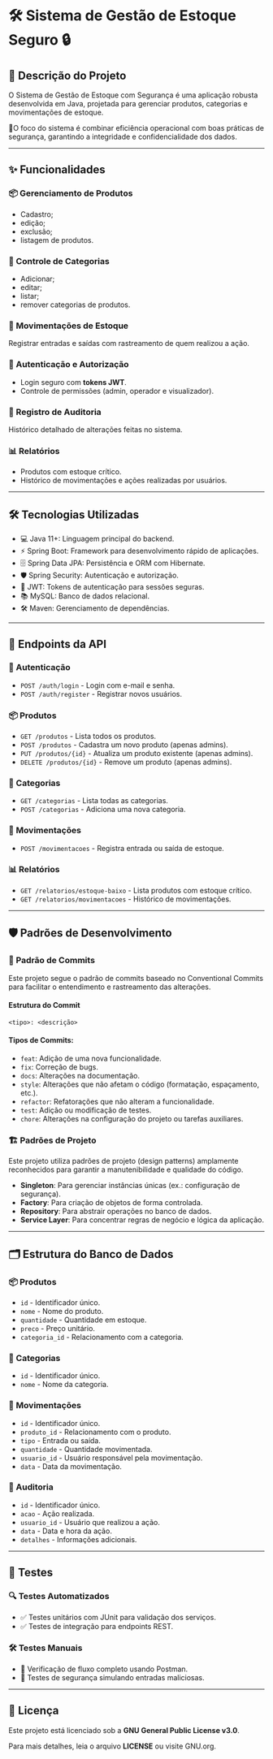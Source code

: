 # 🛠️ Sistema de Gestão de Estoque Seguro 🔒

## 📝 Descrição do Projeto
O Sistema de Gestão de Estoque com Segurança é uma aplicação robusta desenvolvida em Java, projetada para gerenciar produtos, categorias e movimentações de estoque. 
  
🚀O foco do sistema é combinar eficiência operacional com boas práticas de segurança, garantindo a integridade e confidencialidade dos dados.

---
## ✨ Funcionalidades
### 📦 Gerenciamento de Produtos
- Cadastro;
- edição;
- exclusão; 
- listagem de produtos.

### 📂 Controle de Categorias
- Adicionar;
- editar;
- listar; 
- remover categorias de produtos.

### 🔄 Movimentações de Estoque
Registrar entradas e saídas com rastreamento de quem realizou a ação.

### 🔐 Autenticação e Autorização

- Login seguro com **tokens JWT**.
- Controle de permissões (admin, operador e visualizador).

### 🧾 Registro de Auditoria
Histórico detalhado de alterações feitas no sistema.

### 📊 Relatórios

- Produtos com estoque crítico.
- Histórico de movimentações e ações realizadas por usuários.

---
## 🛠️ Tecnologias Utilizadas
- 💻 Java 11+: Linguagem principal do backend.
- ⚡ Spring Boot: Framework para desenvolvimento rápido de aplicações.
- 🗄️ Spring Data JPA: Persistência e ORM com Hibernate.
- 🛡️ Spring Security: Autenticação e autorização.
- 🔑 JWT: Tokens de autenticação para sessões seguras.
- 📚 MySQL: Banco de dados relacional.
- 🛠️ Maven: Gerenciamento de dependências.

---
## 🔗 Endpoints da API
### 🔑 Autenticação
- `POST /auth/login` - Login com e-mail e senha. 
- `POST /auth/register` - Registrar novos usuários.

### 📦 Produtos
- `GET /produtos` - Lista todos os produtos. 
- `POST /produtos` - Cadastra um novo produto (apenas admins). 
- `PUT /produtos/{id}` - Atualiza um produto existente (apenas admins). 
- `DELETE /produtos/{id}` - Remove um produto (apenas admins).

### 📂 Categorias
- `GET /categorias` - Lista todas as categorias. 
- `POST /categorias` - Adiciona uma nova categoria.

### 🔄 Movimentações
- `POST /movimentacoes` - Registra entrada ou saída de estoque.

### 📊 Relatórios
- `GET /relatorios/estoque-baixo` - Lista produtos com estoque crítico. 
- `GET /relatorios/movimentacoes` - Histórico de movimentações.

---
## 🛡️ Padrões de Desenvolvimento
### 🔄 Padrão de Commits
Este projeto segue o padrão de commits baseado no Conventional Commits para facilitar o entendimento e rastreamento das alterações.

#### Estrutura do Commit
```
<tipo>: <descrição>
```

#### Tipos de Commits:
- `feat`: Adição de uma nova funcionalidade. 
- `fix`: Correção de bugs. 
- `docs`: Alterações na documentação. 
- `style`: Alterações que não afetam o código (formatação, espaçamento, etc.). 
- `refactor`: Refatorações que não alteram a funcionalidade. 
- `test`: Adição ou modificação de testes. 
- `chore`: Alterações na configuração do projeto ou tarefas auxiliares.

### 🏗️ Padrões de Projeto
Este projeto utiliza padrões de projeto (design patterns) amplamente reconhecidos para garantir a manutenibilidade e qualidade do código.

- **Singleton**: Para gerenciar instâncias únicas (ex.: configuração de segurança). 
- **Factory**: Para criação de objetos de forma controlada. 
- **Repository**: Para abstrair operações no banco de dados. 
- **Service Layer**: Para concentrar regras de negócio e lógica da aplicação.


---
## 🗂️ Estrutura do Banco de Dados
### 📦 Produtos
- `id` - Identificador único. 
- `nome` - Nome do produto. 
- `quantidade` - Quantidade em estoque. 
- `preco` - Preço unitário. 
- `categoria_id` - Relacionamento com a categoria.

### 📂 Categorias
- `id` - Identificador único.
- `nome` - Nome da categoria.

### 🔄 Movimentações
- `id` - Identificador único.
- `produto_id` - Relacionamento com o produto.
- `tipo` - Entrada ou saída.
- `quantidade` - Quantidade movimentada.
- `usuario_id` - Usuário responsável pela movimentação.
- `data` - Data da movimentação.

### 🧾 Auditoria
- `id` - Identificador único.
- `acao` - Ação realizada.
- `usuario_id` - Usuário que realizou a ação.
- `data` - Data e hora da ação.
- `detalhes` - Informações adicionais.

---
## 🧪 Testes
### 🔍 Testes Automatizados
- ✅ Testes unitários com JUnit para validação dos serviços. 
- ✅ Testes de integração para endpoints REST.

### 🛠️ Testes Manuais
- 🔄 Verificação de fluxo completo usando Postman. 
- 🔐 Testes de segurança simulando entradas maliciosas.

---
## 📝 Licença
Este projeto está licenciado sob a **GNU General Public License v3.0**.

Para mais detalhes, leia o arquivo **LICENSE** ou visite GNU.org.